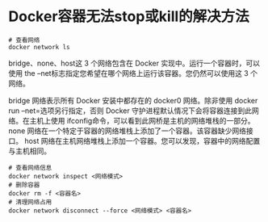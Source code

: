 # Docker容器无法stop或kill的解决方法


```shell
# 查看网络
docker network ls
```

bridge、none、host这 3 个网络包含在 Docker 实现中。运行一个容器时，可以使用 the –net标志指定您希望在哪个网络上运行该容器。您仍然可以使用这 3 个网络。

bridge 网络表示所有 Docker 安装中都存在的 docker0 网络。除非使用 docker run –net=选项另行指定，否则 Docker 守护进程默认情况下会将容器连接到此网络。在主机上使用 ifconfig命令，可以看到此网桥是主机的网络堆栈的一部分。
none 网络在一个特定于容器的网络堆栈上添加了一个容器。该容器缺少网络接口。
host 网络在主机网络堆栈上添加一个容器。您可以发现，容器中的网络配置与主机相同。

```shell
# 查看网络信息
docker network inspect <网络模式>
# 删除容器
docker rm -f <容器名>
# 清理网络占用
docker network disconnect --force <网络模式> <容器名>
```


